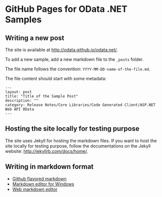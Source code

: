 # GitHub Pages for OData .NET Samples

## Writing a new post

The site is available at http://odata.github.io/odata.net/.

To add a new sample, add a new markdown file to the `_posts` folder.

The file name follows the convention: `YYYY-MM-DD-name-of-the-file.md`.

The file content should start with some metadata:

```
---
layout: post
title: "Title of the Sample Post"
description: ""
category: Release Notes/Core Libraries/Code Generated Client/ASP.NET Web API OData
---
```

## Hosting the site locally for testing purpose

The site uses Jekyll for hosting the markdown files. If you want to host the site locally for testing purpose, follow the documentations on the Jekyll website: http://jekyllrb.com/docs/home/.

## Writing in markdown format

* [Github flavored markdown](https://help.github.com/articles/github-flavored-markdown/)
* [Markdown editor for Windows](http://markdownpad.com/)
* [Web markdown editor](https://stackedit.io/)
